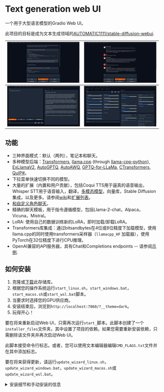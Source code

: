 # Text generation web UI

一个用于大型语言模型的Gradio Web UI。

此项目的目标是成为文本生成领域的[AUTOMATIC1111/stable-diffusion-webui](https://github.com/AUTOMATIC1111/stable-diffusion-webui).

|![Image1](https://github.com/oobabooga/screenshots/raw/main/print_instruct.png) | ![Image2](https://github.com/oobabooga/screenshots/raw/main/print_chat.png) |
|:---:|:---:|
|![Image1](https://github.com/oobabooga/screenshots/raw/main/print_default.png) | ![Image2](https://github.com/oobabooga/screenshots/raw/main/print_parameters.png) |

## 功能

* 三种界面模式：默认（两列），笔记本和聊天。
* 多种模型后端：[Transformers](https://github.com/huggingface/transformers), [llama.cpp](https://github.com/ggerganov/llama.cpp) (through [llama-cpp-python](https://github.com/abetlen/llama-cpp-python)), [ExLlamaV2](https://github.com/turboderp/exllamav2), [AutoGPTQ](https://github.com/PanQiWei/AutoGPTQ), [AutoAWQ](https://github.com/casper-hansen/AutoAWQ), [GPTQ-for-LLaMa](https://github.com/qwopqwop200/GPTQ-for-LLaMa), [CTransformers](https://github.com/marella/ctransformers), [QuIP#](https://github.com/Cornell-RelaxML/quip-sharp)。
* 下拉菜单快速切换不同的模型。
* 大量的扩展（内置和用户贡献），包括Coqui TTS用于逼真的语音输出，Whisper STT用于语音输入，翻译，[多模态模型](https://github.com/Touch-Night/text-generation-webui/tree/Chinese/extensions/multimodal)，向量库，Stable Diffusion集成，以及更多。请参阅[wiki](https://github.com/Touch-Night/text-generation-webui/wiki/07-%E2%80%90-Extensions)和[扩展列表](https://github.com/oobabooga/text-generation-webui-extensions)。
* [和自定义角色聊天](https://github.com/Touch-Night/text-generation-webui/wiki/03-%E2%80%90-Parameters-Tab#character)。
* 精确的聊天模板，用于指令遵循模型，包括Llama-2-chat，Alpaca，Vicuna，Mistral。
* LoRA: 使用自己的数据训练新的LoRA，即时加载/卸载LoRA。
* Transformers库集成：通过bitsandbytes在4位或8位精度下加载模型，使用llama.cpp的同时使用transformers采样器（`llamacpp_HF` 加载器），使用PyTorch在32位精度下进行CPU推理。
* OpenAI兼容的API服务器，具有Chat和Completions endpoints -- 请参阅[示例](https://github.com/Touch-Night/text-generation-webui/wiki/12-%E2%80%90-OpenAI-API#examples).

## 如何安装

1) 克隆或[下载](https://github.com/Touch-Night/text-generation-webui/archive/refs/heads/Chinese.zip)此存储库。
2) 根据您的操作系统运行`start_linux.sh`，`start_windows.bat`，`start_macos.sh`或`start_wsl.bat`脚本。
3) 当要求时选择您的GPU供应商。
4) 安装结束后，浏览到`http://localhost:7860/?__theme=dark`。
5) 玩得开心！

要在将来重新启动Web UI，只需再次运行`start_`脚本。此脚本创建了一个`installer_files`文件夹，其中设置了项目的依赖。如果您需要重新安装依赖，只需删除该文件夹并再次启动Web UI。

此脚本接受命令行标志。或者，您可以使用文本编辑器编辑`CMD_FLAGS.txt`文件并在其中添加标志。

要在将来获得更新，请运行`update_wizard_linux.sh`，`update_wizard_windows.bat`，`update_wizard_macos.sh`或`update_wizard_wsl.bat`。

<details>
<summary>
安装细节和手动安装的信息
</summary>

### 一键安装脚本

此脚本使用Miniconda在`installer_files`文件夹中建立Conda环境。

如果您需要在`installer_files`环境中手动安装某些内容，可以使用cmd脚本启动交互式shell：`cmd_linux.sh`，`cmd_windows.bat`，`cmd_macos.sh`或`cmd_wsl.bat`。

* 无需以管理员/根用户身份运行这些脚本（`start_`，`update_wizard_`或`cmd_`）。
* 要安装扩展的依赖，您可以使用您的操作系统的`extensions_reqs`脚本。最后，此脚本将安装项目的主依赖，以确保在版本冲突的情况下它们优先。
* 有关AMD和WSL设置的其他说明，请参阅[此文档](https://github.com/Touch-Night/text-generation-webui/wiki)。
* 为了自动安装，您可以使用`GPU_CHOICE`，`USE_CUDA118`，`LAUNCH_AFTER_INSTALL`和`INSTALL_EXTENSIONS`环境变量。例如：`GPU_CHOICE=A USE_CUDA118=FALSE LAUNCH_AFTER_INSTALL=FALSE INSTALL_EXTENSIONS=TRUE ./start_linux.sh`。

### 使用Conda手动安装

如果您有使用命令行的经验，那可以推荐使用这种方式。

#### 0.安装Conda

https://docs.conda.io/en/latest/miniconda.html

在Linux或WSL上，可以使用这两个命令自动安装（ [来源](https://educe-ubc.github.io/conda.html) ）：

```
curl -sL  "https://repo.anaconda.com/miniconda/Miniconda3-latest-Linux-x86_64.sh"  >  "Miniconda3.sh" 
bash Miniconda3.sh
```

#### 1.创建一个新的Conda环境

```
conda create -n textgen python=3.11
conda activate textgen
```

#### 2.安装Pytorch

| 系统| GPU| 命令|
|--------|---------|---------|
| Linux/WSL| Nvidia|  `pip3 install torch==2.2.1 torchvision==0.17.1 torchaudio==2.2.1 --index-url https://download.pytorch.org/whl/cu121`  |
| Linux/WSL| 仅CPU|  `pip3 install torch==2.2.1 torchvision==0.17.1 torchaudio==2.2.1 --index-url https://download.pytorch.org/whl/cpu`  |
| Linux| AMD|  `pip3 install torch==2.2.1 torchvision==0.17.1 torchaudio==2.2.1 --index-url https://download.pytorch.org/whl/rocm5.6`  |
| MacOS + MPS| 任意|  `pip3 install torch==2.2.1 torchvision==0.17.1 torchaudio==2.2.1`  |
| Windows| Nvidia|  `pip3 install torch==2.2.1 torchvision==0.17.1 torchaudio==2.2.1 --index-url https://download.pytorch.org/whl/cu121`  |
| Windows| 仅CPU|  `pip3 install torch==2.2.1 torchvision==0.17.1 torchaudio==2.2.1`  |

最新的命令可以在这里找到：https://pytorch.org/get-started/locally/ 。

对于NVIDIA，您还需要安装CUDA运行时库：

```
conda install -y -c  "nvidia/label/cuda-12.1.1"  cuda-runtime
```

如果你需要 `nvcc`  来手动编译一些库，请用下面的命令替换上述命令：

```
conda install -y -c  "nvidia/label/cuda-12.1.1"  cuda
```

#### 3.安装Web UI

```
git clone -b Chinese https://github.com/Touch-Night/text-generation-webui
cd text-generation-webui
pip install -r <根据下表确定的依赖文件>
```

要使用的依赖文件：

| GPU| CPU| 要使用的依赖文件|
|--------|---------|---------|
| Nvidia| 有AVX2|  `requirements.txt`  |
| Nvidia| 无avx2|  `requirements_noavx2.txt`  |
| AMD| 有AVX2|  `requirements_amd.txt`  |
| AMD| 无avx2|  `requirements_amd_noavx2.txt`  |
| 仅CPU| 有AVX2|  `requirements_cpu_only.txt`  |
| 仅CPU| 无avx2|  `requirements_cpu_only_noavx2.txt`  |
| 苹果| 英特尔|  `requirements_apple_intel.txt`  |
| 苹果| 苹果Silicon|  `requirements_apple_silicon.txt`  |

### 启动Web UI

```
conda activate textgen
cd text-generation-webui
python server.py
```

然后浏览

 `http://localhost:7860/?__theme=dark` 

##### Windows上的AMD GPU

1) 在上面的命令中使用 `requirements_cpu_only.txt` 或者 `requirements_cpu_only_noavx2.txt`。

2) 根据你的硬件使用适当的命令手动安装llama-cpp-python：[从PyPI安装](https://github.com/abetlen/llama-cpp-python#installation-with-hardware-acceleration) 。
    * 使用 `LLAMA_HIPBLAS=on` 切换键。
    * 注意 [Windows remarks](https://github.com/abetlen/llama-cpp-python#windows-remarks) 。

3) 手动安装autoGPTQ：[安装方法](https://github.com/PanQiWei/AutoGPTQ#install-from-source) 。
    * 从源代码安装 - Windows没有预构建的ROCm包。

##### 较老的NVIDIA GPU

1)  对于Kepler GPU和较早的GPU，您需要安装CUDA 11.8而不是12：

```
pip3 install torch==2.2.1 torchvision==0.17.1 torchaudio==2.2.1 --index-url https://download.pytorch.org/whl/cu118
conda install -y -c  "nvidia/label/cuda-11.8.0"  cuda-runtime
```

2) bitsandbytes >= 0.39 可能无法正常工作。在这种情况下，使用 `--load-in-8bit` ，您可能必须这样降级：
    * Linux： `pip install bitsandbytes==0.38.1` 
    * Windows： `pip install https://github.com/jllllll/bitsandbytes-windows-webui/raw/main/bitsandbytes-0.38.1-py3-none-any.whl` 

##### 手动安装

`requirements*.txt` 包含通过GitHub Action预编译的各种轮子。如果您想手动编译它们，或者您因为没有合适的车轮可用于您的硬件而需要这么做，则可以使用 `requirements_nowheels.txt` 然后手动安装所需的加载器。

### 另一可选方案：Docker

```
对于NVIDIA GPU:
ln -s docker/{nvidia/Dockerfile,nvidia/docker-compose.yml,.dockerignore} .
对于AMD GPU: 
ln -s docker/{amd/Dockerfile,intel/docker-compose.yml,.dockerignore} .
对于Intel GPU:
ln -s docker/{intel/Dockerfile,amd/docker-compose.yml,.dockerignore} .
对于仅CPU
ln -s docker/{cpu/Dockerfile,cpu/docker-compose.yml,.dockerignore} .
cp docker/.env.example .env
# 创建 logs/cache 目录 : 
mkdir -p logs cache
# 编辑 .env 并设置以下内容: 
#   TORCH_CUDA_ARCH_LIST （据你的GPU型号而定）
#   APP_RUNTIME_GID      你的主机用户的组ID（在终端中运行 `id -g`查看）
#   BUILD_EXTENIONS      可选地添加逗号分隔的扩展名列表以构建
# 编辑 CMD_FLAGS.txt 并在其中添加您想要执行的选项（如 --listen --cpu）
# 
docker compose up --build
```

*您需要安装Docker Compose v2.17或更高的版本。查看 [本指南](https://github.com/Touch-Night/text-generation-webui/wiki/09-%E2%80%90-Docker)获取说明。
*有关其他Docker文件，请查看[这个存储库](https://github.com/Atinoda/text-generation-webui-docker) 。

### 更新依赖

随着时间的推移，`requirements*.txt` 可能改变。要更新，请使用以下命令：

```
conda activate textgen
cd text-generation-webui
pip install -r <你曾使用过的依赖文件> --upgrade
```
</delect>

<details>
<summary>
命令行标记列表
</summary>

#### 基本设置

| 标记| 描述|
|--------------------------------------------|-------------|
|  `-h` ，，，， `--help`                              | 显示此帮助消息然后退出|
|  `--multi-user`                              | 多用户模式。聊天历史将不保存或自动加载。警告：公开分享可能不安全。|
|  `--character CHARACTER`                     | 默认情况下，要在聊天模式加载的角色名称。|
|  `--model MODEL`                             | 默认情况下加载的模型名称。|
|  `--lora LORA [LORA ...]`                    | 加载的LoRA列表。如果您想加载多个LoRA，请写下由空格分开的名称。|
|  `--model-dir MODEL_DIR`                     | 所有模型的目录路径。|
|  `--lora-dir LORA_DIR`                       | 所有LoRA的目录路径。|
|  `--model-menu`                              | 当Web UI首次启动时，在终端中显示模型菜单。|
|  `--settings SETTINGS_FILE`                  | 从此YAML文件加载默认接口设置。`settings-template.yaml` 是一个示例。如果您创建一个名为`settings.yaml`的文件，默认情况下将加载此文件，而无需使用 `--settings` 标记。|
|  `--extensions EXTENSIONS [EXTENSIONS ...]`  | 加载的扩展列表。如果要加载多个扩展，请写下由空格隔开的名称。|
|  `--verbose`                                 | 将提示词打印到终端。|
|  `--chat-buttons`                            | 在“聊天”选项卡上显示按钮，而不是悬停菜单。|

#### 模型加载器

| 标记| 描述|
|--------------------------------------------|-------------|
|  `--loader LOADER`                           | 手动选择模型加载器，否则，它将被自动检测。可选选项：Transformers，llama.cpp，llamacpp_hf，Exllamav2_HF，Exllamav2，AutoGPTQ，AutoAWQ，GPTQ-for-LLaMa，ctransformers，QuIP#。|

#### Accelerate/transformers

| 标记| 描述|
|---------------------------------------------|-------------|
|  `--cpu`                                      | 使用CPU生成文本。警告：使用CPU训练非常慢。|
|  `--auto-devices`                             | 自动将模型划分到可用的GPU和CPU上。|
|   `--gpu-memory GPU_MEMORY [GPU_MEMORY ...]`  | 为每个GPU分配的最大GPU内存，单位为GiB。例如：单个GPU使用 --gpu-memory 10，两个GPU使用 --gpu-memory 10 5。你也可以像这样用MiB来设置值 --gpu-memory 3500MiB。|
|  `--cpu-memory CPU_MEMORY`                    | 用于分配卸载权重的最大CPU内存，单位为GiB。与上面相同。|
|  `--disk`                                     | 如果模型对于你的GPU和CPU的总和来说太大了，将剩余的层发送到磁盘。|
|  `--disk-cache-dir DISK_CACHE_DIR`            | 磁盘缓存保存目录。默认为 "cache" 。|
|  `--load-in-8bit`                             | 使用8位精度加载模型（使用bitsandbytes）。|
|  `--bf16`                                     | 使用bfloat16精度加载模型。需要Nvidia Ampere GPU。|
|  `--no-cache`                                 | 生成文本时设置 `use_cache` 为 `False`。这略微减少了显存的使用，但这也导致性能损失。|
|  `--trust-remote-code`                        | 加载模型时设置 `trust_remote_code=True`。这对于某些模型是必需的。|
|  `--no_use_fast`                              | 加载tokenizer时设置use_fast=false（默认情况下为true）。如果您遇到与use_fast有关的任何问题，请使用此功能。|
|  `--use_flash_attention_2`                    | 在加载模型时设置use_flash_attention_2=True。|

#### bitsandbytes 4-比特

⚠️  目前要求Windows上的最低计算水平为7.0。

| 标记| 描述|
|---------------------------------------------|-------------|
|  `--load-in-4bit`                             | 以4位精度加载模型（使用bitsandbytes）。|
|  `--use_double_quant`                         | 对4位精度使用use_double_quant。|
|  `--compute_dtype COMPUTE_DTYPE`              | 4位精度的计算数据类型。有效选项：bfloat16, float16, float32。|
|  `--quant_type QUANT_TYPE`                    | 4位精度的量化类型。有效选项：nf4, fp4。|

#### llama.cpp

| 标记| 描述|
|-------------|-------------|
|  `--tensorcores`   | 使用编译了tensorcores支持的llama-cpp-python。这在RTX显卡上可以提高性能。仅限NVIDIA。|
|  `--n_ctx N_CTX`  | 提示词上下文的大小。|
|  `--threads`  | 要使用的线程数。|
|  `--threads-batch THREADS_BATCH`  | 用于批处理/提示词处理的线程数。|
|  `--no_mul_mat_q`  | 禁用mulmat内核。|
|  `--n_batch`  | 在调用llama_eval时批量处理的提示词token的最大数量。|
|  `--no-mmap`    | 防止使用mmap。|
|  `--mlock`      | 强制系统将模型保留在RAM中。|
|  `--n-gpu-layers N_GPU_LAYERS`  | 卸载到GPU的层数。|
|  `--tensor_split TENSOR_SPLIT`        | 在多个GPU上分割模型。逗号分隔的比例列表。示例：18,17。|
|  `--numa`       | 激活Llama.cpp的NUMA任务分配。|
|  `--logits_all` | 需要设置以使困惑度评估工作。否则，请忽略它，因为它会使提示处理变慢。|
|  `--no_offload_kqv`  | 不将K、Q、V卸载到GPU。这可以节省VRAM，但会降低性能。|
|  `--cache-capacity CACHE_CAPACITY`    | 最大缓存容量（llama-cpp-python）。示例：2000MiB, 2GiB。如果没有提供单位，默认为字节。|

#### Exllamav2

| 标记| 描述|
|------------------|-------------|
| `--gpu-split`      | 逗号分隔的列表，指定每个GPU设备用于模型层的VRAM（以GB为单位）。示例：20,7,7。|
| `--max_seq_len MAX_SEQ_LEN`            | 最大序列长度。|
| `--cfg-cache`                          | ExLlamav2_HF：为CFG负面提示创建一个额外的缓存。使用该加载器时，必须使用CFG。|
| `--no_flash_attn`                      | 强制不使用flash-attention。|
| `--cache_8bit`                         | 使用8位缓存以节省VRAM。|
|`--cache_4bit`                        | 使用Q4缓存以节省VRAM。|
| `--num_experts_per_token NUM_EXPERTS_PER_TOKEN`  | 用于生成的专家数量。适用于MoE模型，如Mixtral。|

#### AutoGPTQ

| 标记| 描述|
|------------------|-------------|
|  `--triton`                      | 使用triton。|
|  `--no_inject_fused_attention`   | 禁用融合注意力机制，这将以降低推理速度为代价，使用更少的显存。|
|  `--no_inject_fused_mlp`         | 仅使用Triton模式：禁用使用Fused MLP的使用，它将以较慢的推理为代价使用较少的VRAM。|
|  `--no_use_cuda_fp16`            | 在某些系统上可以使模型更快。|
|  `--desc_act`                    | 对于没有quantize_config.json的模型，此参数用于定义是否在BaseQuantizeConfig中设置desc_act。|
|  `--disable_exllama`             | 禁用ExLlama内核，这在某些系统上可以提高推理速度。|
|  `--disable_exllamav2`           | 禁用ExLlamav2内核。|

#### GPTQ-for-LLaMa

| 标记| 描述|
|---------------------------|-------------|
|  `--wbits WBITS`            | 加载指定位精度的预量化模型。支持2、3、4和8位。|
|  `--model_type MODEL_TYPE`  | 预量化模型的模型类型。目前支持LLaMA、OPT和GPT-J。|
|  `--groupsize GROUPSIZE`    | 组大小。|
|  `--pre_layer PRE_LAYER [PRE_LAYER ...]`   | 分配给GPU的层数。设置此参数可启用4位模型的CPU卸载。对于多GPU，将数字用空格分隔，例如`--pre_layer 30 60` 。|
|  `--checkpoint CHECKPOINT`  | 量化检查点文件的路径。如果未指定，将自动检测。|
|  `--monkey-patch`           | 应用monkey patch以使用量化模型的LoRAs。|

#### ctransformers

| 标记| 描述|
|-------------|-------------|
|  `--model_type MODEL_TYPE`  | 预量化模型的模型类型。目前支持gpt2、gptj、gptneox、falcon、llama、mpt、starcoder（gptbigcode）、dollyv2和replit。|

#### HQQ

| 标记| 描述|
|-------------|-------------|
|  `--hqq-backend`  | HQQ加载器的后端。有效选项：PYTORCH, PYTORCH_COMPILE, ATEN。|

#### DeepSpeed

| 标记| 描述|
|---------------------------------------|-------------|
|  `--deepspeed`                          | 通过Transformers集成启用DeepSpeed ZeRO-3进行推理。|
|  `--nvme-offload-dir NVME_OFFLOAD_DIR`  | DeepSpeed：用于ZeRO-3 NVME卸载的目录。|
|  `--local_rank LOCAL_RANK`              | DeepSpeed：分布式设置的可选参数。|

#### RoPE（用于llama.cpp，ExLlamaV2和transformers）

| 标记| 描述|
|------------------|-------------|
|  `--alpha_value ALPHA_VALUE`            | NTK RoPE缩放的位置嵌入alpha因子。使用此选项或`compress_pos_emb`，不要同时使用两者。|
|  `--rope_freq_base ROPE_FREQ_BASE`      | 如果大于0，将代替alpha_value使用。这两者符合`rope_freq_base = 10000 * alpha_value ^ (64 / 63)`关系式。|
|  `--compress_pos_emb COMPRESS_POS_EMB`  | 位置嵌入的压缩因子。应设置为`(上下文长度) / (模型原始上下文长度)`。等于`1/rope_freq_scale`。|

#### Gradio

| 标记| 描述|
|---------------------------------------|-------------|
|  `--listen`                             | 使web UI能够从你的本地网络访问。|
|  `--listen-port LISTEN_PORT`            | 服务器将使用的监听端口。|
|  `--listen-host LISTEN_HOST`            | 服务器将使用的主机名。|
|  `--share`                              | 创建一个公共URL。这对于在Google Colab或类似环境上运行web UI很有用。|
|  `--auto-launch`                        | 启动时在默认浏览器中打开web UI。|
|  `--gradio-auth USER:PWD`               | 设置Gradio认证密码，格式为"username:password"。也可以提供多个凭证，格式为"u1:p1,u2:p2,u3:p3"。|
|  `--gradio-auth-path GRADIO_AUTH_PATH`  | 设置Gradio认证文件路径。文件应包含一个或多个和上面相同格式的用户:密码对。|
|  `--ssl-keyfile SSL_KEYFILE`            | SSL证书密钥文件的路径。|
|  `--ssl-certfile SSL_CERTFILE`          | SSL证书文件的路径。|

#### API

| 标记| 描述|
|---------------------------------------|-------------|
|  `--api`                                | 启用API扩展。|
|  `--public-api`                         | 使用CloudFare为API创建公共URL。|
|  `--public-api-id PUBLIC_API_ID`        | 命名Cloudflare Tunnel的隧道ID。与public-api选项一起使用。|
|  `--api-port API_PORT`                  | API的监听端口。|
|  `--api-key API_KEY`                    | API认证密钥。|
|  `--admin-key ADMIN_KEY`                | 用于加载和卸载模型等管理员任务的API认证密钥。如果未设置，将与--api-key相同。|
|  `--nowebui`                            | 不启动Gradio UI。用于以独立模式启动API时很有用。|

#### Multimodal

| 旗帜| 描述|
|---------------------------------------|-------------|
|  `--multimodal-pipeline PIPELINE`       | 要使用的多模态模型pipeline。示例：`llava-7b`、`llava-13b`。|

</delect>

## 文档

https://github.com/Touch-Night/text-generation-webui/wiki

## 下载模型

模型应该放在`text-generation-webui/models`文件夹中。它们通常可以从[Hugging Face](https://huggingface.co/models?pipeline_tag=text-generation&sort=downloads)下载。

* GGUF模型是单个文件，应直接放入`models`文件夹。例如：

```
text-generation-webui
└── models
    └── llama-2-13b-chat.Q4_K_M.gguf
```

*其余的模型类型（例如16-位transformers模型和GPTQ模型）由多个文件组成，必须放置在子文件夹中。例如：

```
text-generation-webui
├── models
│   ├── lmsys_vicuna-33b-v1.3
│   │   ├── config.json
│   │   ├── generation_config.json
│   │   ├── pytorch_model-00001-of-00007.bin
│   │   ├── pytorch_model-00002-of-00007.bin
│   │   ├── pytorch_model-00003-of-00007.bin
│   │   ├── pytorch_model-00004-of-00007.bin
│   │   ├── pytorch_model-00005-of-00007.bin
│   │   ├── pytorch_model-00006-of-00007.bin
│   │   ├── pytorch_model-00007-of-00007.bin
│   │   ├── pytorch_model.bin.index.json
│   │   ├── special_tokens_map.json
│   │   ├── tokenizer_config.json
│   │   └── tokenizer.model
```

在这两种情况下，您都可以使用 "Model"  UI的选项卡自动从Hugging Face上下载模型。也可以通过以下命令在命令行下载它

```
python download-model.py organization/model
```

运行 `python download-model.py --help` 查看所有选项。

## Google Colab笔记本

https://colab.research.google.com/github/Touch-Night/text-generation-webui/blob/Chinese/Colab-TextGen-GPU.ipynb

## 贡献

如果您想为项目做出贡献，请查看 [贡献准则](https://github.com/Touch-Night/text-generation-webui/wiki/Contributing-guidelines) 。

## 社区

* Subreddit：https://www.reddit.com/r/oobabooga/
* Discord: https://discord.gg/jwZCF2dPQN

## 致谢

2023年8月， [安德烈·霍洛维茨（Andreessen Horowitz）](https://a16z.com/)  （A16Z）提供了一项慷慨的赠款，以鼓励和支持我对该项目的独立工作。我 **极其**  感谢他们的信任和认可。
